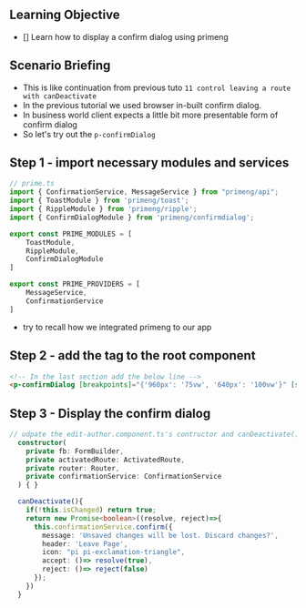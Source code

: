 ## Learning Objective
- [] Learn how to display a confirm dialog using primeng


## Scenario Briefing
- This is like continuation from previous tuto `11 control leaving a route with canDeactivate`
- In the previous tutorial we used browser in-built confirm dialog.
- In business world client expects a little bit more presentable form of confirm dialog
- So let's try out the `p-confirmDialog`

## Step 1 - import necessary modules and services
```ts
// prime.ts
import { ConfirmationService, MessageService } from "primeng/api";
import { ToastModule } from 'primeng/toast';
import { RippleModule } from 'primeng/ripple';
import { ConfirmDialogModule } from 'primeng/confirmdialog';

export const PRIME_MODULES = [
    ToastModule,
    RippleModule,
    ConfirmDialogModule
]

export const PRIME_PROVIDERS = [
    MessageService,
    ConfirmationService
]
```
- try to recall how we integrated primeng to our app

## Step 2 - add the tag to the root component
```html
<!-- In the last section add the below line -->
<p-confirmDialog [breakpoints]="{'960px': '75vw', '640px': '100vw'}" [style]="{width: '50vw'}"></p-confirmDialog>
```

## Step 3 - Display the confirm dialog

```ts
// udpate the edit-author.component.ts's contructor and canDeactivate() as below
  constructor(
    private fb: FormBuilder, 
    private activatedRoute: ActivatedRoute,
    private router: Router,
    private confirmationService: ConfirmationService
  ) { }

  canDeactivate(){
    if(!this.isChanged) return true;
    return new Promise<boolean>((resolve, reject)=>{
      this.confirmationService.confirm({
        message: 'Unsaved changes will be lost. Discard changes?',
        header: 'Leave Page',
        icon: "pi pi-exclamation-triangle",
        accept: ()=> resolve(true),
        reject: ()=> reject(false)
      });
    })
  }
```